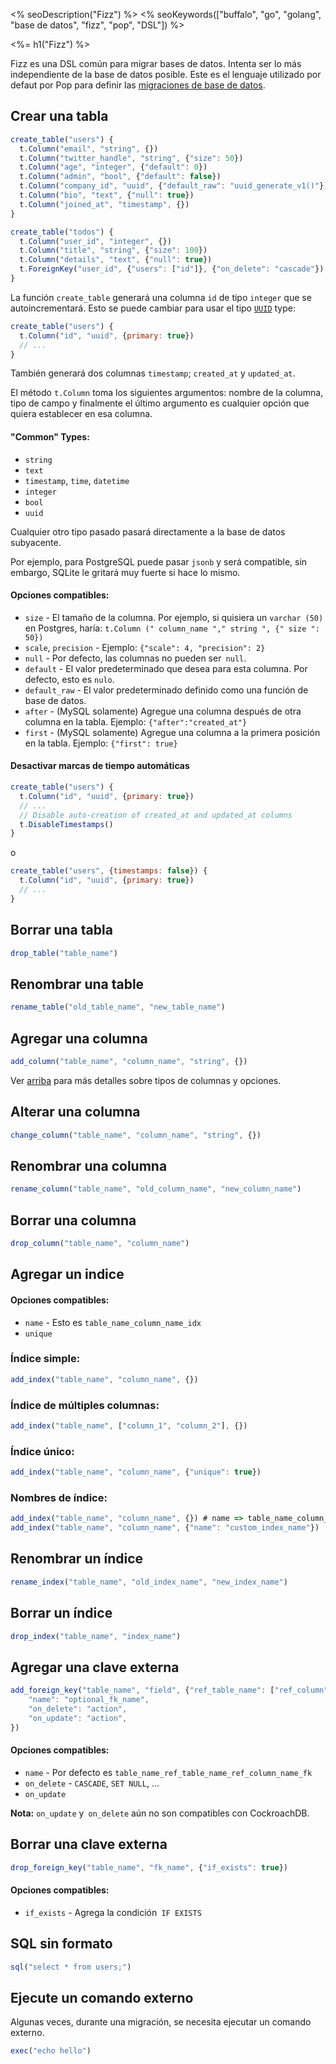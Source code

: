 <% seoDescription("Fizz") %>
<% seoKeywords(["buffalo", "go", "golang", "base de datos", "fizz", "pop", "DSL"]) %>

<%= h1("Fizz") %>

Fizz es una DSL común para migrar bases de datos. Intenta ser lo más independiente de la base de datos posible. Este es el lenguaje utilizado por defaut por Pop para definir las [migraciones de base de datos](/es/docs/db/migrations).

## Crear una tabla

``` javascript
create_table("users") {
  t.Column("email", "string", {})
  t.Column("twitter_handle", "string", {"size": 50})
  t.Column("age", "integer", {"default": 0})
  t.Column("admin", "bool", {"default": false})
  t.Column("company_id", "uuid", {"default_raw": "uuid_generate_v1()"})
  t.Column("bio", "text", {"null": true})
  t.Column("joined_at", "timestamp", {})
}

create_table("todos") {
  t.Column("user_id", "integer", {})
  t.Column("title", "string", {"size": 100})
  t.Column("details", "text", {"null": true})
  t.ForeignKey("user_id", {"users": ["id"]}, {"on_delete": "cascade"})
}
```

La función `create_table` generará una columna `id` de tipo `integer` que se autoincrementará. Esto se puede cambiar para usar el tipo [`UUID`](https://github.com/gobuffalo/uuid) type:

```javascript
create_table("users") {
  t.Column("id", "uuid", {primary: true})
  // ...
}
```

También generará dos columnas `timestamp`; `created_at` y  `updated_at`.

El método `t.Column` toma los siguientes argumentos: nombre de la columna, tipo de campo y finalmente el último argumento es cualquier opción que quiera establecer en esa columna.

#### <a name="column-info"></a> "Common" Types:

* `string`
* `text`
* `timestamp`, `time`, `datetime`
* `integer`
* `bool`
* `uuid`

Cualquier otro tipo pasado pasará directamente a la base de datos subyacente.

Por ejemplo, para PostgreSQL puede pasar `jsonb` y será compatible, sin embargo, SQLite le gritará muy fuerte si hace lo mismo.

#### Opciones compatibles:

* `size` - El tamaño de la columna. Por ejemplo, si quisiera un `varchar (50)` en Postgres, haría: `t.Column (" column_name "," string ", {" size ": 50})`
* `scale`, `precision` - Ejemplo: `{"scale": 4, "precision": 2}`
* `null` - Por defecto, las columnas no pueden ser` null`.
* `default` - El valor predeterminado que desea para esta columna. Por defecto, esto es `nulo`.
* `default_raw` -  El valor predeterminado definido como una función de base de datos.
* `after` - (MySQL solamente) Agregue una columna después de otra columna en la tabla. Ejemplo: `{"after":"created_at"}`
* `first` - (MySQL solamente) Agregue una columna a la primera posición en la tabla. Ejemplo: `{"first": true}`

#### Desactivar marcas de tiempo automáticas

```javascript
create_table("users") {
  t.Column("id", "uuid", {primary: true})
  // ...
  // Disable auto-creation of created_at and updated_at columns
  t.DisableTimestamps()
}
```

o

```javascript
create_table("users", {timestamps: false}) {
  t.Column("id", "uuid", {primary: true})
  // ...
}
```

## Borrar una tabla

``` javascript
drop_table("table_name")
```

## Renombrar una table

``` javascript
rename_table("old_table_name", "new_table_name")
```

## Agregar una columna

``` javascript
add_column("table_name", "column_name", "string", {})
```

Ver [arriba](#column-info) para más detalles sobre tipos de columnas y opciones.

## Alterar una columna

``` javascript
change_column("table_name", "column_name", "string", {})
```

## Renombrar una columna

``` javascript
rename_column("table_name", "old_column_name", "new_column_name")
```

## Borrar una columna

``` javascript
drop_column("table_name", "column_name")
```

## Agregar un indice

#### Opciones compatibles:

* `name` - Esto es `table_name_column_name_idx`
* `unique`

### Índice simple:

``` javascript
add_index("table_name", "column_name", {})
```

### Índice de múltiples columnas:

``` javascript
add_index("table_name", ["column_1", "column_2"], {})
```

### Índice único:

``` javascript
add_index("table_name", "column_name", {"unique": true})
```

### Nombres de índice:

``` javascript
add_index("table_name", "column_name", {}) # name => table_name_column_name_idx
add_index("table_name", "column_name", {"name": "custom_index_name"})
```

## Renombrar un índice

``` javascript
rename_index("table_name", "old_index_name", "new_index_name")
```

## Borrar un índice

``` javascript
drop_index("table_name", "index_name")
```

## Agregar una clave externa

```javascript
add_foreign_key("table_name", "field", {"ref_table_name": ["ref_column"]}, {
    "name": "optional_fk_name",
    "on_delete": "action",
    "on_update": "action",
})

```

#### Opciones compatibles:

* `name` - Por defecto es `table_name_ref_table_name_ref_column_name_fk`
* `on_delete` - `CASCADE`, `SET NULL`, ...
* `on_update`

**Nota:** `on_update` y` on_delete` aún no son compatibles con CockroachDB.

## Borrar una clave externa

```javascript
drop_foreign_key("table_name", "fk_name", {"if_exists": true})
```

#### Opciones compatibles:

* `if_exists` - Agrega la condición` IF EXISTS`


## SQL sin formato

``` javascript
sql("select * from users;")
```

## Ejecute un comando externo

Algunas veces, durante una migración, se necesita ejecutar un comando externo.

```javascript
exec("echo hello")
```
